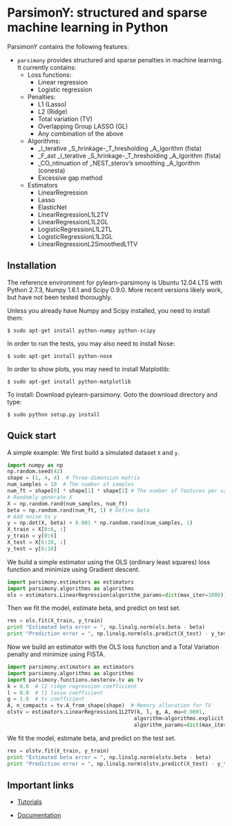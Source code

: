 ParsimonY: structured and sparse machine learning in Python
===========================================================

ParsimonY contains the following features:
* `parsimony` provides structured and sparse penalties in machine learning. It currently contains:
    * Loss functions:
        * Linear regression
        * Logistic regression
    * Penalties:
        * L1 (Lasso)
        * L2 (Ridge)
        * Total variation (TV)
        * Overlapping Group LASSO (GL)
        * Any combination of the above
    * Algorithms:
        * _I_terative _S_hrinkage-_T_hresholding _A_lgorithm (fista)
        * _F_ast _I_terative _S_hrinkage-_T_hresholding _A_lgorithm (fista)
        * _CO_ntinuation of _NEST_sterov’s smoothing _A_lgorithm (conesta)
        * Excessive gap method
    * Estimators
        * LinearRegression
        * Lasso
        * ElasticNet
        * LinearRegressionL1L2TV
        * LinearRegressionL1L2GL
        * LogisticRegressionL1L2TL
        * LogisticRegressionL1L2GL
        * LinearRegressionL2SmoothedL1TV

Installation
------------
The reference environment for pylearn-parsimony is Ubuntu 12.04 LTS with
Python 2.7.3, Numpy 1.6.1 and Scipy 0.9.0. More recent versions likely work,
but have not been tested thoroughly.

Unless you already have Numpy and Scipy installed, you need to install them:
```
$ sudo apt-get install python-numpy python-scipy
```

In order to run the tests, you may also need to install Nose:
```
$ sudo apt-get install python-nose
```

In order to show plots, you may need to install Matplotlib:
```
$ sudo apt-get install python-matplotlib
```

To install: Download pylearn-parsimony. Goto the download directory and type:
```
$ sudo python setup.py install
```

Quick start
-----------

A simple example: We first build a simulated dataset `X` and `y`.

```python
import numpy as np
np.random.seed(42)
shape = (1, 4, 4)  # Three-dimension matrix
num_samples = 10  # The number of samples
num_ft = shape[0] * shape[1] * shape[2] # The number of features per sample
# Randomly generate X
X = np.random.rand(num_samples, num_ft)
beta = np.random.rand(num_ft, 1) # Define beta
# Add noise to y
y = np.dot(X, beta) + 0.001 * np.random.rand(num_samples, 1)
X_train = X[0:6, :]
y_train = y[0:6]
X_test = X[6:10, :]
y_test = y[6:10]
```

We build a simple estimator using the OLS (ordinary least squares) loss
function and minimize using Gradient descent.

```python
import parsimony.estimators as estimators
import parsimony.algorithms as algorithms
ols = estimators.LinearRegression(algorithm_params=dict(max_iter=1000))
```
Then we fit the model, estimate beta, and predict on test set.
```python
res = ols.fit(X_train, y_train)
print "Estimated beta error = ", np.linalg.norm(ols.beta - beta)
print "Prediction error = ", np.linalg.norm(ols.predict(X_test) - y_test)
```

Now we build an estimator with the OLS loss function and a Total Variation
penalty and minimize using FISTA.
```python
import parsimony.estimators as estimators
import parsimony.algorithms as algorithms
import parsimony.functions.nesterov.tv as tv
k = 0.0  # l2 ridge regression coefficient
l = 0.0  # l1 lasso coefficient
g = 1.0  # tv coefficient
A, n_compacts = tv.A_from_shape(shape)  # Memory allocation for TV
olstv = estimators.LinearRegressionL1L2TV(k, l, g, A, mu=0.0001,
                                         algorithm=algorithms.explicit.FISTA(),
                                         algorithm_params=dict(max_iter=1000))
```
We fit the model, estimate beta, and predict on the test set.
```python
res = olstv.fit(X_train, y_train)
print "Estimated beta error = ", np.linalg.norm(olstv.beta - beta)
print "Prediction error = ", np.linalg.norm(olstv.predict(X_test) - y_test)
```

Important links
----------------

* [Tutorials](http://neurospin.github.io/pylearn-parsimony/tutorials.html)

* [Documentation](http://neurospin.github.io/pylearn-parsimony/)
